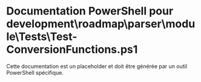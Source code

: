 # Documentation PowerShell pour development\roadmap\parser\module\Tests\Test-ConversionFunctions.ps1

Cette documentation est un placeholder et doit être générée par un outil PowerShell spécifique.
